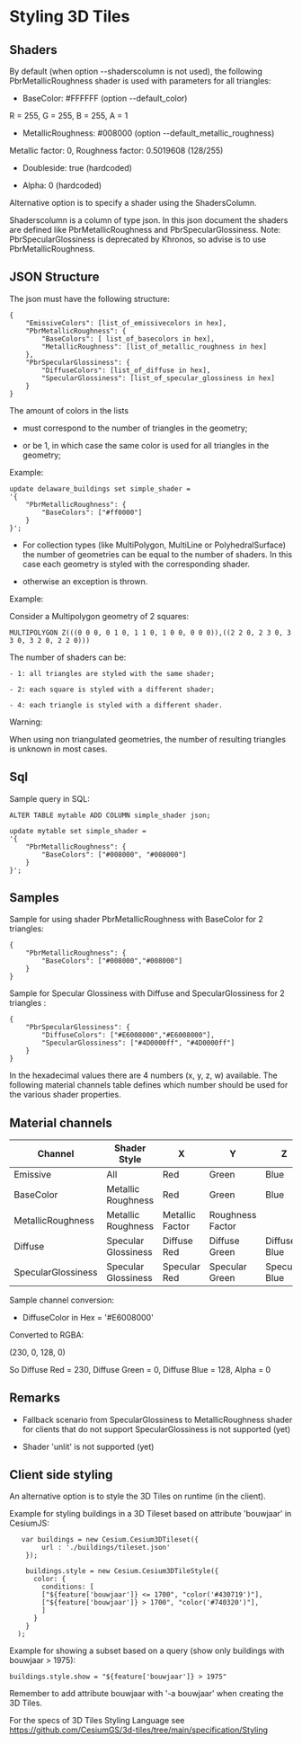 # Styling 3D Tiles

## Shaders

By default (when option --shaderscolumn is not used), the following PbrMetallicRoughness shader is used with parameters for all triangles:

- BaseColor: #FFFFFF (option --default_color)

R = 255, G = 255, B = 255, A = 1 

- MetallicRoughness: #008000 (option --default_metallic_roughness)

Metallic factor: 0, Roughness factor: 0.5019608 (128/255)

- Doubleside: true (hardcoded)

- Alpha: 0 (hardcoded)

Alternative option is to specify a shader using the ShadersColumn.

Shaderscolumn is a column of type json. In this json document the shaders are defined like PbrMetallicRoughness and
PbrSpecularGlossiness. Note: PbrSpecularGlossiness is deprecated by Khronos, so advise is to use PbrMetallicRoughness.

## JSON Structure

The json must have the following structure:

```
{
    "EmissiveColors": [list_of_emissivecolors in hex],
    "PbrMetallicRoughness": {
        "BaseColors": [ list_of_basecolors in hex],
        "MetallicRoughness": [list_of_metallic_roughness in hex]
    },
    "PbrSpecularGlossiness": {
        "DiffuseColors": [list_of_diffuse in hex],
        "SpecularGlossiness": [list_of_specular_glossiness in hex]
    }
}
```

The amount of colors in the lists 

- must correspond to the number of triangles in the geometry;

- or be 1, in which case the same color is used for all triangles in the geometry;

Example:

```
update delaware_buildings set simple_shader = 
'{
    "PbrMetallicRoughness": {
        "BaseColors": ["#ff0000"]
    }
}';
```

- For collection types (like MultiPolygon, MultiLine or PolyhedralSurface) the number of geometries can be equal to the number of shaders. In this case each 
geometry is styled with the corresponding shader. 


- otherwise an exception is thrown.


Example: 

Consider a Multipolygon geometry of 2 squares:

```
MULTIPOLYGON Z(((0 0 0, 0 1 0, 1 1 0, 1 0 0, 0 0 0)),((2 2 0, 2 3 0, 3 3 0, 3 2 0, 2 2 0)))
```

The number of shaders can be:

    - 1: all triangles are styled with the same shader;

    - 2: each square is styled with a different shader;

    - 4: each triangle is styled with a different shader.

Warning: 

When using non triangulated geometries, the number of resulting triangles is unknown in most cases.  

## Sql

Sample query in SQL:

```
ALTER TABLE mytable ADD COLUMN simple_shader json;

update mytable set simple_shader = 
'{
    "PbrMetallicRoughness": {
        "BaseColors": ["#008000", "#008000"]
    }
}';
```

## Samples

Sample for using shader PbrMetallicRoughness with BaseColor for 2 triangles:

```
{
    "PbrMetallicRoughness": {
        "BaseColors": ["#008000","#008000"]
    }
}
```

Sample for Specular Glossiness with Diffuse and SpecularGlossiness for 2 triangles :

```
{
    "PbrSpecularGlossiness": {
        "DiffuseColors": ["#E6008000","#E6008000"],
        "SpecularGlossiness": ["#4D0000ff", "#4D0000ff"]
    }
}
```


In the hexadecimal values there are 4 numbers (x, y, z, w) available. The following material channels table defines which number should be used for the various shader properties.

## Material channels

<table>
<thead>
<tr>
<th>Channel</th>
<th>Shader Style</th>
<th>X</th>
<th>Y</th>
<th>Z</th>
<th>W</th>
</tr>
</thead>
<tbody>
<tr>
<tr>
<td>Emissive</td>
<td>All</td>
<td>Red</td>
<td>Green</td>
<td>Blue</td>
<td></td>
</tr>
<tr>
<td>BaseColor</td>
<td>Metallic Roughness</td>
<td>Red</td>
<td>Green</td>
<td>Blue</td>
<td>Alpha</td>
</tr>
<tr>
<td>MetallicRoughness</td>
<td>Metallic Roughness</td>
<td>Metallic Factor</td>
<td>Roughness Factor</td>
<td></td>
<td></td>
</tr>
<tr>
<td>Diffuse</td>
<td>Specular Glossiness</td>
<td>Diffuse Red</td>
<td>Diffuse Green</td>
<td>Diffuse Blue</td>
<td>Alpha</td>
</tr>
<tr>
<td>SpecularGlossiness</td>
<td>Specular Glossiness</td>
<td>Specular Red</td>
<td>Specular Green</td>
<td>Specular Blue</td>
<td>Glossiness</td>
</tr>
</tbody>
</table>

Sample channel conversion:

- DiffuseColor in Hex = '#E6008000'

Converted to RGBA:

(230, 0, 128, 0)

So Diffuse Red = 230, Diffuse Green = 0, Diffuse Blue = 128, Alpha = 0

## Remarks

- Fallback scenario from SpecularGlossiness to MetallicRoughness shader for clients that do not support 
SpecularGlossiness is not supported (yet)

- Shader 'unlit' is not supported (yet)

## Client side styling

An alternative option is to style the 3D Tiles on runtime (in the client).

Example for styling buildings in a 3D Tileset based on attribute 'bouwjaar' in CesiumJS:

```
   var buildings = new Cesium.Cesium3DTileset({
        url : './buildings/tileset.json'
    });

    buildings.style = new Cesium.Cesium3DTileStyle({
      color: {
        conditions: [
        ["${feature['bouwjaar']} <= 1700", "color('#430719')"],
        ["${feature['bouwjaar']} > 1700", "color('#740320')"],
        ]
      }
    }
  );
```

Example for showing a subset based on a query (show only buildings with bouwjaar > 1975):

```
buildings.style.show = "${feature['bouwjaar']} > 1975"
```
Remember to add attribute bouwjaar with '-a bouwjaar' when creating the 3D Tiles.

For the specs of 3D Tiles Styling Language see https://github.com/CesiumGS/3d-tiles/tree/main/specification/Styling 

